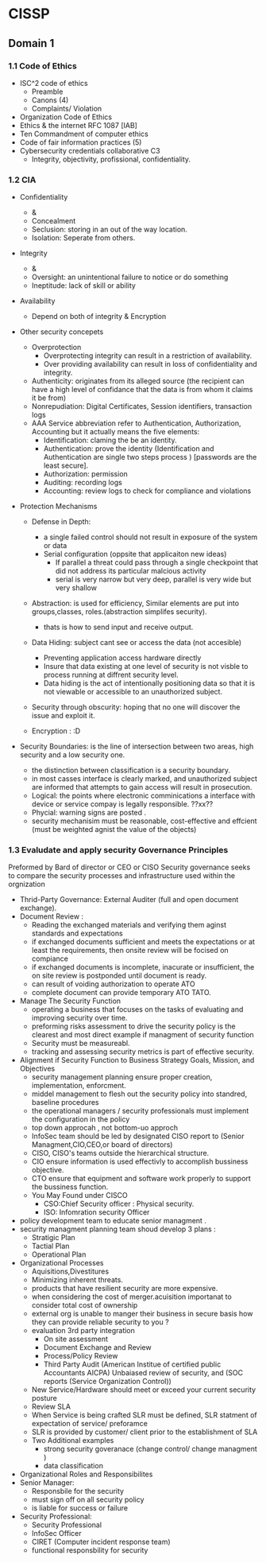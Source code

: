# CISSP
## Domain 1 
### 1.1 Code of Ethics 
* ISC^2 code of ethics 
  * Preamble 
  * Canons (4)
  * Complaints/ Violation 
* Organization Code of Ethics 
* Ethics & the internet RFC 1087 [IAB]
* Ten Commandment of computer ethics
* Code of fair information practices (5)
* Cybersecurity credentials collaborative C3
  * Integrity, objectivity, profissional, confidentiality.
### 1.2 CIA
* Confidentiality
  * &
  * Concealment 
  * Seclusion: storing in an out of the way location.
  * Isolation: Seperate from others.   
* Integrity
  * &
  * Oversight: an unintentional failure to notice or do something
  * Ineptitude: lack of skill or ability
* Availability
  * Depend on both of integrity & Encryption  
* Other security concepets 
  * Overprotection
    *   Overprotecting integrity can result in a restriction of availability.
    *   Over providing availability can result in loss of confidentiality and integrity.  
  * Authenticity: originates from its alleged source (the recipient can have a high level of confidance that the data is from whom it claims it be from)
  * Nonrepudiation: Digital Certificates, Session identifiers, transaction logs
  * AAA Service abbreviation refer to Authentication, Authorization, Accounting but it actually means the five elements: 
    * Identification: claming the be an identity.
    * Authentication: prove the identity (Identification and Authentication are single two steps process ) [passwords are the least secure].
    * Authorization: permission
    * Auditing: recording logs 
    * Accounting: review logs to check for compliance and violations
* Protection Mechanisms 
  * Defense in Depth:
    * a single failed control should not result in exposure of the system or data 
    * Serial configuration (oppsite that applicaiton new ideas)  
      * If parallel a threat could pass through a single checkpoint that did not address its particular malcious activity 
      * serial is very narrow but very deep, parallel is very wide but very shallow   
  * Abstraction: is used for efficiency, Similar elements are put into groups,classes, roles.(abstraction simplifes security).
    * thats is how to send input and receive output.

  * Data Hiding: subject cant see or access the data (not accesible)
    * Preventing application access hardware directly 
    * Insure that data existing at one level of security is not visble to process running at diffrent security level.
    * Data hiding is the act of intentionally positioning data so that it is not viewable or accessible to an unauthorized subject.   
  * Security through obscurity: hoping that no one will discover the issue and exploit it.
  * Encryption : :D

* Security Boundaries: is the line of intersection between two areas, high security and a low security one.
  * the distinction between classification is a security boundary.
  * in most casses interface is clearly marked, and unauthorized subject are informed that attempts to gain access will result in prosecution.
  * Logical: the points where electronic comminications a interface with device or service compay is legally responsible. ??xx?? 
  * Phycial: warning signs are posted .
  * security mechanisim must be reasonable, cost-effective and effcient (must be weighted agnist the value of the objects)
### 1.3 Evaludate and apply security Governance Principles 
 Preformed by Bard of director or CEO or CISO
 Security governance seeks to compare the security processes and infrastructure used within the orgnization
* Thrid-Party Governance: External Auditer (full and open document exchange).
* Document Review : 
  * Reading the exchanged materials and verifying them aginst standards and expectations 
  * if exchanged documents sufficient and meets the expectations or at least the requirements, then onsite review will be focised on compiance 
  * if exchanged documents is incomplete, inacurate or insufficient, the on site review is postponded until document is ready.
  * can result of voiding authorization to operate ATO
  * complete document can provide temporary ATO TATO.
* Manage The Security Function
  *  operating a business that focuses on the tasks of evaluating and improving security over time.
  *  preforming risks assessment to drive the security policy is the clearest and most direct example if managment of security function 
  *  Security must be measureabl.
  *  tracking and assessing security metrics is part of effective security.
*  Alignment if Security Function to Business Strategy Goals, Mission, and Objectives 
   * security management planning ensure proper creation, implementation, enforcment.
   * middel management to flesh out the security policy into standred, baseline procedures 
   * the operational managers / security professionals must implement the configuration in the policy 
   * top down approcah , not bottom-uo approch
   * InfoSec team should be led by designated CISO report to (Senior Managment,CIO,CEO,or board of directors)
   * CISO, CISO's teams outside the hierarchical structure.
   * CIO ensure information is used effectivly to accomplish bussiness objective.
   * CTO ensure that equipment and software work properly to support the bussiness function.
   * You May Found under CISCO 
     * CSO:Chief Security officer : Physical security. 
     * ISO: Infomration security Officer  
* policy development team to educate senior managment .
* security managment planning team shoud develop 3 plans :
  * Stratigic Plan 
  * Tactial Plan 
  * Operational Plan  
* Organizational Processes
  * Aquisitions,Divestitures
  * Minimizing inherent threats.
  * products that have resilient security are more expensive.
  * when considering the cost of merger.acuisition importanat to consider total cost of ownership
  * external org is unable to manger their business in secure basis how they can provide reliable security to you ? 
  * evaluation 3rd party integration 
    * On site assessment
    * Document Exchange and Review
    * Process/Policy Review
    * Third Party Audit (American Institue of certified public Accountants AICPA) Unbaiased review of security, and (SOC reports (Service Organization Control))
  * New Service/Hardware should meet or exceed your current security posture  
  * Review SLA
  * When Service is being crafted SLR must be defined, SLR statment of expectation of service/ preforamce 
  * SLR is provided by customer/ client prior to the establishment of SLA
  * Two  Additional examples 
    * strong security goveranace (change control/ change managment )
    * data classification
* Organizational Roles and Responsibilites 
* Senior Manager: 
  * Responsbile for the security 
  * must sign off on all security policy 
  * is liable for success or failure 
* Security Professional: 
    * Security Professional
    * InfoSec Officer 
    * CIRET (Computer incident response team) 
  * functional responsbility for security  

  
 
